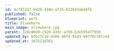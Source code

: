 ```yaml
---
id: 4cf832d7-8d20-438e-af35-b22643ab46fb
published: false
blueprint: work
title: Elsewhere
main_image: elsewhere.jpg
parent: 324c00d9-c920-43dc-a796-b3e595477958
updated_by: bfb27c3d-4566-4bfd-91d3-99770c39fce4
updated_at: 1675216761
---
```

